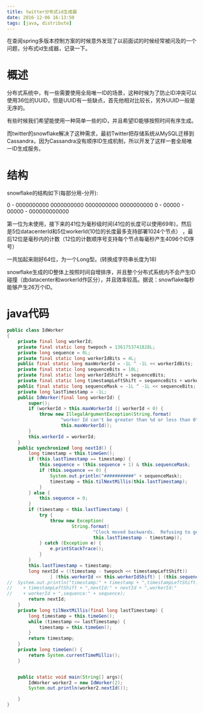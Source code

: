 ```yaml
---
title: twitter分布式id生成器
date: 2016-12-06 16:13:50
tags: [java, distribute] 
---
```


在查阅spring多版本控制方案的时候意外发现了以前面试的时候经常被问及的一个问题，分布式id生成器，记录一下。

# 概述

分布式系统中，有一些需要使用全局唯一ID的场景，这种时候为了防止ID冲突可以使用36位的UUID，但是UUID有一些缺点，首先他相对比较长，另外UUID一般是无序的。

有些时候我们希望能使用一种简单一些的ID，并且希望ID能够按照时间有序生成。

而twitter的snowflake解决了这种需求，最初Twitter把存储系统从MySQL迁移到Cassandra，因为Cassandra没有顺序ID生成机制，所以开发了这样一套全局唯一ID生成服务。

# 结构

snowflake的结构如下(每部分用-分开):

0 - 0000000000 0000000000 0000000000 0000000000 0 - 00000 - 00000 - 000000000000

第一位为未使用，接下来的41位为毫秒级时间(41位的长度可以使用69年)，然后是5位datacenterId和5位workerId(10位的长度最多支持部署1024个节点） ，最后12位是毫秒内的计数（12位的计数顺序号支持每个节点每毫秒产生4096个ID序号）

一共加起来刚好64位，为一个Long型。(转换成字符串长度为18)

snowflake生成的ID整体上按照时间自增排序，并且整个分布式系统内不会产生ID碰撞（由datacenter和workerId作区分），并且效率较高。据说：snowflake每秒能够产生26万个ID。

# java代码

```java
public class IdWorker
{
    private final long workerId;
    private final static long twepoch = 1361753741828L;
    private long sequence = 0L;
    private final static long workerIdBits = 4L;
    public final static long maxWorkerId = -1L ^ -1L << workerIdBits;
    private final static long sequenceBits = 10L;
    private final static long workerIdShift = sequenceBits;
    private final static long timestampLeftShift = sequenceBits + workerIdBits;
    public final static long sequenceMask = -1L ^ -1L << sequenceBits;
    private long lastTimestamp = -1L;
    public IdWorker(final long workerId) {
        super();
        if (workerId > this.maxWorkerId || workerId < 0) {
            throw new IllegalArgumentException(String.format(
                    "worker Id can't be greater than %d or less than 0",
                    this.maxWorkerId));
        }
        this.workerId = workerId;
    }
    public synchronized long nextId() {
        long timestamp = this.timeGen();
        if (this.lastTimestamp == timestamp) {
            this.sequence = (this.sequence + 1) & this.sequenceMask;
            if (this.sequence == 0) {
                System.out.println("###########" + sequenceMask);
                timestamp = this.tilNextMillis(this.lastTimestamp);
            }
        } else {
            this.sequence = 0;
        }
        if (timestamp < this.lastTimestamp) {
            try {
                throw new Exception(
                        String.format(
                                "Clock moved backwards.  Refusing to generate id for %d milliseconds",
                                this.lastTimestamp - timestamp));
            } catch (Exception e) {
                e.printStackTrace();
            }
        }
        this.lastTimestamp = timestamp;
        long nextId = ((timestamp - twepoch << timestampLeftShift))
                | (this.workerId << this.workerIdShift) | (this.sequence);
//  System.out.println("timestamp:" + timestamp + ",timestampLeftShift:"
//    + timestampLeftShift + ",nextId:" + nextId + ",workerId:"
//    + workerId + ",sequence:" + sequence);
        return nextId;
    }
    private long tilNextMillis(final long lastTimestamp) {
        long timestamp = this.timeGen();
        while (timestamp <= lastTimestamp) {
            timestamp = this.timeGen();
        }
        return timestamp;
    }
    private long timeGen() {
        return System.currentTimeMillis();
    }


    public static void main(String[] args){
        IdWorker worker2 = new IdWorker(2);
        System.out.println(worker2.nextId());

    }
}

```
